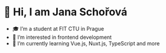 # 👋 Hi, I am Jana Schořová
- :mortar_board: I’m a student at FIT CTU in Prague
- 👀 I’m interested in frontend development
- :book: I’m currently learning Vue.js, Nuxt.js, TypeScript and more

<!---
schorovajani/schorovajani is a ✨ special ✨ repository because its `README.md` (this file) appears on your GitHub profile.
You can click the Preview link to take a look at your changes.
--->
